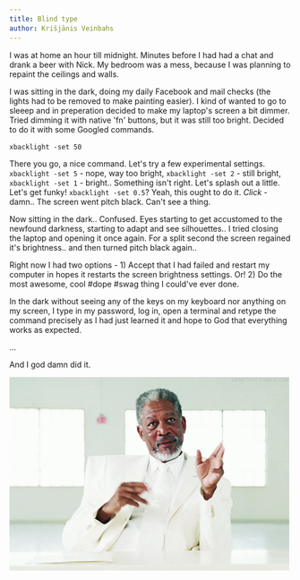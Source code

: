```yaml
---
title: Blind type
author: Krišjānis Veinbahs
---
```


I was at home an hour till midnight. Minutes before I had had a chat and drank a beer with Nick. My bedroom was a mess, because I was planning to repaint the ceilings and walls.

I was sitting in the dark, doing my daily Facebook and mail checks (the lights had to be removed to make painting easier). I kind of wanted to go to sleeep and in preperation decided to make my laptop's screen a bit dimmer. Tried dimming it with native 'fn' buttons, but it was still too bright. Decided to do it with some Googled commands.

```
xbacklight -set 50
```

There you go, a nice command. Let's try a few experimental settings. `xbacklight -set 5` - nope, way too bright, `xbacklight -set 2` - still bright, `xbacklight -set 1` - bright.. Something isn't right. Let's splash out a little. Let's get funky! `xbacklight -set 0.5`? Yeah, this ought to do it. *Click* - damn.. The screen went pitch black. Can't see a thing.

Now sitting in the dark.. Confused. Eyes starting to get accustomed to the newfound darkness, starting to adapt and see silhouettes.. I tried closing the laptop and opening it once again. For a split second the screen regained it's brightness.. and then turned pitch black again..

Right now I had two options - 1) Accept that I had failed and restart my computer in hopes it restarts the screen brightness settings. Or! 2) Do the most awesome, cool #dope #swag thing I could've ever done.

In the dark without seeing any of the keys on my keyboard nor anything on my screen, I type in my password, log in, open a terminal and retype the command precisely as I had just learned it and hope to God that everything works as expected.

...

And I god damn did it.

![I am god](../images/b/2016-08-27-god.gif)
